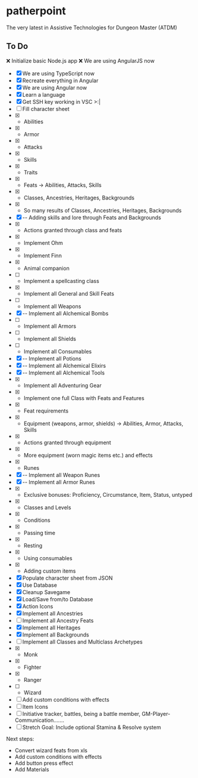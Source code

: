 # patherpoint
The very latest in Assistive Technologies for Dungeon Master (ATDM)

## To Do

:x: Initialize basic Node.js app
:x: We are using AngularJS now
- [x] We are using TypeScript now
- [x] Recreate everything in Angular
- [x] We are using Angular now
- [x] Learn a language
- [x] Get SSH key working in VSC >:|
- [ ] Fill character sheet
- [x] - Abilities
- [x] - Armor
- [x] - Attacks
- [x] - Skills
- [x] - Traits
- [x] - Feats -> Abilities, Attacks, Skills
- [x] - Classes, Ancestries, Heritages, Backgrounds
- [x] - So many results of Classes, Ancestries, Heritages, Backgrounds
- [x] -- Adding skills and lore through Feats and Backgrounds
- [x] - Actions granted through class and feats
- [x] - Implement Ohm
- [x] - Implement Finn
- [x] - Animal companion
- [ ] - Implement a spellcasting class
- [x] - Implement all General and Skill Feats
- [ ] - Implement all Weapons
- [x] -- Implement all Alchemical Bombs
- [ ] - Implement all Armors
- [ ] - Implement all Shields
- [ ] - Implement all Consumables
- [x] -- Implement all Potions
- [x] -- Implement all Alchemical Elixirs
- [x] -- Implement all Alchemical Tools
- [x] - Implement all Adventuring Gear
- [x] - Implement one full Class with Feats and Features
- [x] - Feat requirements
- [x] - Equipment (weapons, armor, shields) -> Abilities, Armor, Attacks, Skills
- [x] - Actions granted through equipment
- [x] - More equipment (worn magic items etc.) and effects
- [x] - Runes
- [x] -- Implement all Weapon Runes
- [x] -- Implement all Armor Runes
- [x] - Exclusive bonuses: Proficiency, Circumstance, Item, Status, untyped
- [x] - Classes and Levels
- [x] - Conditions
- [x] - Passing time
- [x] - Resting
- [x] - Using consumables
- [x] - Adding custom items
- [x] Populate character sheet from JSON
- [x] Use Database
- [x] Cleanup Savegame
- [x] Load/Save from/to Database
- [x] Action Icons
- [x] Implement all Ancestries
- [ ] Implement all Ancestry Feats
- [x] Implement all Heritages
- [x] Implement all Backgrounds
- [ ] Implement all Classes and Multiclass Archetypes
- [x] - Monk
- [x] - Fighter
- [x] - Ranger
- [ ] - Wizard
- [ ] Add custom conditions with effects
- [ ] Item Icons
- [ ] Initiative tracker, battles, being a battle member, GM-Player-Communication.......
- [ ] Stretch Goal: Include optional Stamina & Resolve system

Next steps:
- Convert wizard feats from xls
- Add custom conditions with effects
- Add button press effect
- Add Materials